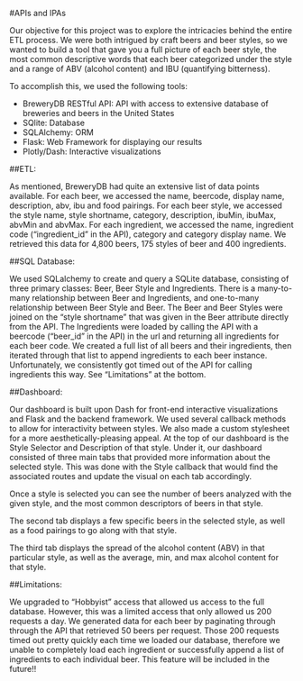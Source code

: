 #APIs and IPAs

Our objective for this project was to explore the intricacies behind the entire ETL process. We were both intrigued by craft beers and beer styles, so we wanted to build a tool that gave you a full picture of each beer style, the most common descriptive words that each beer categorized under the style and a range of ABV (alcohol content) and IBU (quantifying bitterness).

To accomplish this, we used the following tools:


- BreweryDB RESTful API: API with access to extensive database of breweries and beers in the United States
- SQlite: Database
- SQLAlchemy: ORM
- Flask: Web Framework for displaying our results
- Plotly/Dash: Interactive visualizations

##ETL:

As mentioned, BreweryDB had quite an extensive list of data points available. For each beer, we accessed the name, beercode, display name, description, abv, ibu and food pairings. For each beer style, we accessed the style name, style shortname, category, description, ibuMin, ibuMax, abvMin and abvMax. For each ingredient, we accessed the name, ingredient code (“ingredient_id” in the API), category and category display name.
We retrieved this data for 4,800 beers, 175 styles of beer and 400 ingredients.



##SQL Database:

We used SQLalchemy to create and query a SQLite database, consisting of three primary classes: Beer, Beer Style and Ingredients. There is a many-to-many relationship between Beer and Ingredients, and one-to-many relationship between Beer Style and Beer. The Beer and Beer Styles were joined on the “style shortname” that was given in the Beer attribute directly from the API. The Ingredients were loaded by calling the API with a beercode (“beer_id” in the API) in the url and returning all ingredients for each beer code. We created a full list of all beers and their ingredients, then iterated through that list to append ingredients to each beer instance. Unfortunately, we consistently got timed out of the API for calling ingredients this way. See “Limitations” at the bottom.



##Dashboard:

Our dashboard is built upon Dash for front-end interactive visualizations and Flask and the backend framework. We used several callback methods to allow for interactivity between styles. We also made a custom stylesheet for a more aesthetically-pleasing appeal.
At the top of our dashboard is the Style Selector and Description of that style. Under it, our dashboard consisted of three main tabs that provided more information about the selected style. This was done with the Style callback that would find the associated routes and update the visual on each tab accordingly.


Once a style is selected you can see the number of beers analyzed with the given style, and the most common descriptors of beers in that style.



The second tab displays a few specific beers in the selected style, as well as a food pairings to go along with that style.



The third tab displays the spread of the alcohol content (ABV) in that particular style, as well as the average, min, and max alcohol content for that style.




##Limitations:

We upgraded to “Hobbyist” access that allowed us access to the full database. However, this was a limited access that only allowed us 200 requests a day. We generated data for each beer by paginating through through the API that retrieved 50 beers per request. Those 200 requests timed out pretty quickly each time we loaded our database, therefore we unable to completely load each ingredient or successfully append a list of ingredients to each individual beer. This feature will be included in the future!!
